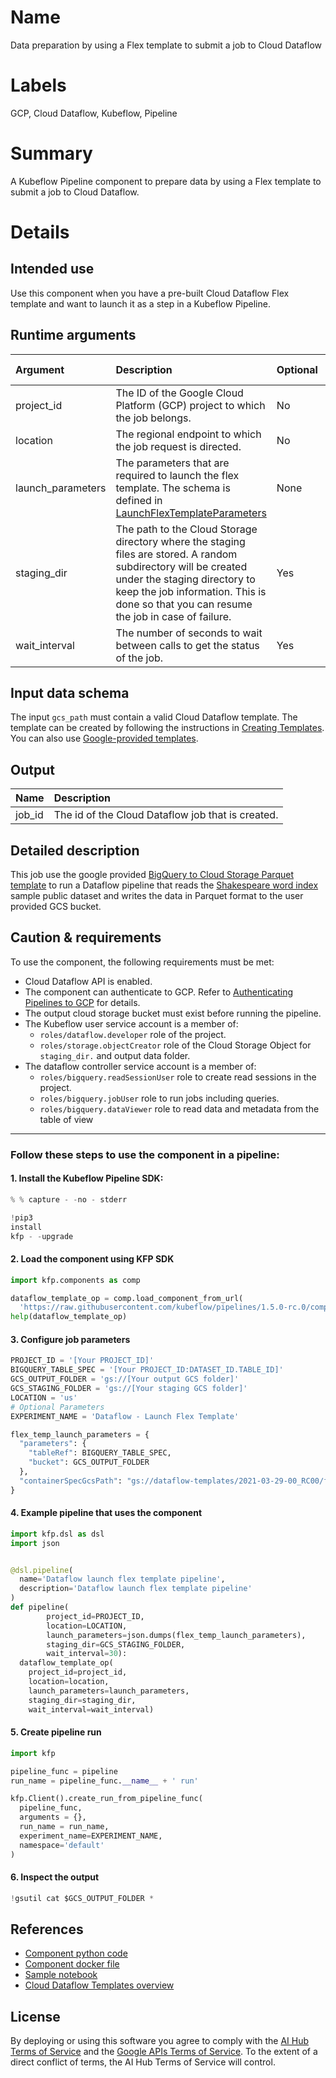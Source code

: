 # Name

Data preparation by using a Flex template to submit a job to Cloud Dataflow

# Labels

GCP, Cloud Dataflow, Kubeflow, Pipeline

# Summary

A Kubeflow Pipeline component to prepare data by using a Flex template to submit a job to Cloud Dataflow.

# Details

## Intended use

Use this component when you have a pre-built Cloud Dataflow Flex template and want to launch it as a step in a Kubeflow
Pipeline.

## Runtime arguments

Argument        | Description                 | Optional   | Data type  | Accepted values | Default    |
:---            | :----------                 | :----------| :----------| :----------     | :----------|
project_id | The ID of the Google Cloud Platform (GCP) project to which the job belongs. | No | GCPProjectID |  |  |
location | The regional endpoint to which the job request is directed.| No  |  GCPRegion |    |   |
launch_parameters | The parameters that are required to launch the flex template. The schema is defined in [LaunchFlexTemplateParameters](https://cloud.google.com/dataflow/docs/reference/rest/v1b3/projects.locations.flexTemplates/launch#LaunchFlexTemplateParameter) | None |
staging_dir |  The path to the Cloud Storage directory where the staging files are stored. A random subdirectory will be created under the staging directory to keep the job information. This is done so that you can resume the job in case of failure.|  Yes |  GCSPath |   |  None |
wait_interval | The number of seconds to wait between calls to get the status of the job. |  Yes  | Integer  |   |  30 |

## Input data schema

The input `gcs_path` must contain a valid Cloud Dataflow template. The template can be created by following the
instructions in [Creating Templates](https://cloud.google.com/dataflow/docs/guides/templates/creating-templates). You
can also use [Google-provided templates](https://cloud.google.com/dataflow/docs/guides/templates/provided-templates).

## Output

Name | Description
:--- | :----------
job_id | The id of the Cloud Dataflow job that is created.

## Detailed description

This job use the google
provided [BigQuery to Cloud Storage Parquet template](https://cloud.google.com/dataflow/docs/guides/templates/provided-batch#running-the-bigquery-to-cloud-storage-parquet-template)
to run a Dataflow pipeline that reads
the [Shakespeare word index](https://cloud.google.com/bigquery/public-data#sample_tables)
sample public dataset and writes the data in Parquet format to the user provided GCS bucket.

## Caution & requirements

To use the component, the following requirements must be met:

- Cloud Dataflow API is enabled.
- The component can authenticate to GCP. Refer
  to [Authenticating Pipelines to GCP](https://www.kubeflow.org/docs/gke/authentication-pipelines/) for details.
- The output cloud storage bucket must exist before running the pipeline.
- The Kubeflow user service account is a member of:
  - `roles/dataflow.developer` role of the project.
  - `roles/storage.objectCreator` role of the Cloud Storage Object for `staging_dir.` and output data folder.
- The dataflow controller service account is a member of:
  - `roles/bigquery.readSessionUser` role to create read sessions in the project.
  - `roles/bigquery.jobUser` role to run jobs including queries.
  - `roles/bigquery.dataViewer` role to read data and metadata from the table of view

---

### Follow these steps to use the component in a pipeline:

#### 1. Install the Kubeflow Pipeline SDK:

```python
% % capture - -no - stderr

!pip3
install
kfp - -upgrade
```

#### 2. Load the component using KFP SDK

```python
import kfp.components as comp

dataflow_template_op = comp.load_component_from_url(
  'https://raw.githubusercontent.com/kubeflow/pipelines/1.5.0-rc.0/components/gcp/dataflow/launch_flex_template/component.yaml')
help(dataflow_template_op)
```

#### 3. Configure job parameters

```python
PROJECT_ID = '[Your PROJECT_ID]'
BIGQUERY_TABLE_SPEC = '[Your PROJECT_ID:DATASET_ID.TABLE_ID]'
GCS_OUTPUT_FOLDER = 'gs://[Your output GCS folder]'
GCS_STAGING_FOLDER = 'gs://[Your staging GCS folder]'
LOCATION = 'us'
# Optional Parameters
EXPERIMENT_NAME = 'Dataflow - Launch Flex Template'

flex_temp_launch_parameters = {
  "parameters": {
    "tableRef": BIGQUERY_TABLE_SPEC,
    "bucket": GCS_OUTPUT_FOLDER
  },
  "containerSpecGcsPath": "gs://dataflow-templates/2021-03-29-00_RC00/flex/BigQuery_to_Parquet",
}
```

#### 4. Example pipeline that uses the component

```python
import kfp.dsl as dsl
import json


@dsl.pipeline(
  name='Dataflow launch flex template pipeline',
  description='Dataflow launch flex template pipeline'
)
def pipeline(
        project_id=PROJECT_ID,
        location=LOCATION,
        launch_parameters=json.dumps(flex_temp_launch_parameters),
        staging_dir=GCS_STAGING_FOLDER,
        wait_interval=30):
  dataflow_template_op(
    project_id=project_id,
    location=location,
    launch_parameters=launch_parameters,
    staging_dir=staging_dir,
    wait_interval=wait_interval)

```

#### 5. Create pipeline run

```python
import kfp

pipeline_func = pipeline
run_name = pipeline_func.__name__ + ' run'

kfp.Client().create_run_from_pipeline_func(
  pipeline_func, 
  arguments = {},
  run_name = run_name,
  experiment_name=EXPERIMENT_NAME,
  namespace='default'
)
```

#### 6. Inspect the output

```python
!gsutil cat $GCS_OUTPUT_FOLDER *
```

## References

* [Component python code](https://github.com/kubeflow/pipelines/blob/master/components/gcp/container/component_sdk/python/kfp_component/google/dataflow/_launch_flex_template.py)
* [Component docker file](https://github.com/kubeflow/pipelines/blob/master/components/gcp/container/Dockerfile)
* [Sample notebook](https://github.com/kubeflow/pipelines/blob/master/components/gcp/dataflow/launch_flex_template/sample.ipynb)
* [Cloud Dataflow Templates overview](https://cloud.google.com/dataflow/docs/guides/templates/overview)

## License

By deploying or using this software you agree to comply with
the [AI Hub Terms of Service](https://aihub.cloud.google.com/u/0/aihub-tos) and
the [Google APIs Terms of Service](https://developers.google.com/terms/). To the extent of a direct conflict of terms,
the AI Hub Terms of Service will control.

